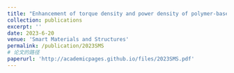```yaml
---
title: "Enhancement of torque density and power density of polymer-based ultrasonic motors via flexible usage of anisotropy in elastic property"
collection: publications
excerpt: ''
date: 2023-6-20
venue: 'Smart Materials and Structures'
permalink: /publication/2023SMS
# 论文的路径
paperurl: 'http://academicpages.github.io/files/2023SMS.pdf'
---
```


<!-- 这里写摘要 -->
